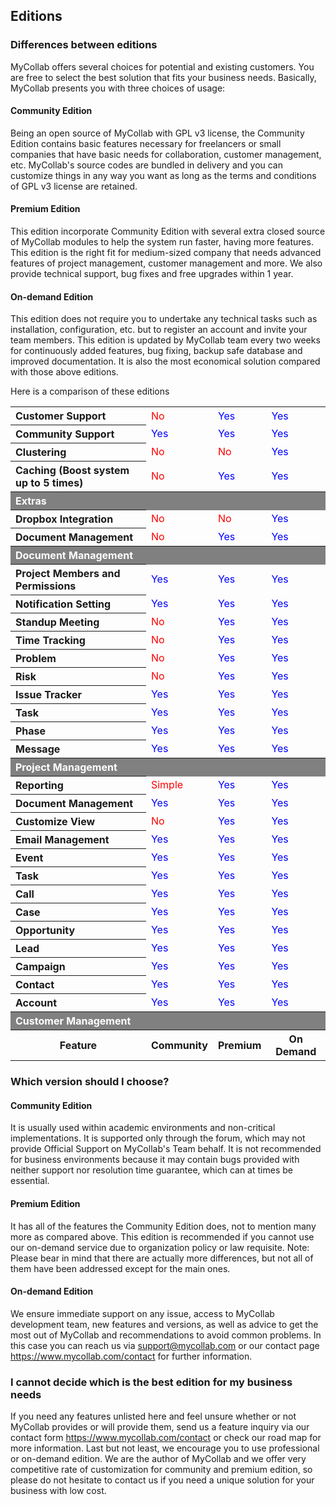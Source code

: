 ## Editions

### Differences between editions

MyCollab offers several choices for potential and existing customers. You are free to select the best solution that fits your business needs. Basically, MyCollab presents you with three choices of usage:

#### Community Edition

Being an open source of MyCollab with GPL v3 license, the Community Edition contains basic features necessary for freelancers or small companies that have basic needs for collaboration, customer management, etc. MyCollab's source codes are bundled in delivery and you can customize things in any way you want as long as the terms and conditions of GPL v3 license are retained.

#### Premium Edition

This edition incorporate Community Edition with several extra closed source of MyCollab modules to help the system run faster, having more features. This edition is the right fit for medium-sized company that needs advanced features of project management, customer management and more. We also provide technical support, bug fixes and free upgrades within 1 year.

#### On-demand Edition

This edition does not require you to undertake any technical tasks such as installation, configuration, etc. but to register an account and invite your team members. This edition is updated by MyCollab team every two weeks for continuously added features, bug fixing, backup safe database and improved documentation. It is also the most economical solution compared with those above editions.

Here is a comparison of these editions

<table style="width:100%">
<tr>
<th style="text-align:left"> Customer Support
</th>
<td style="color:red"> No
</td>
<td style="color:blue"> Yes
</td>
<td style="color:blue"> Yes
</td>
</tr>

<tr>
<th style="text-align:left"> Community Support
</th>
<td style="color:blue"> Yes
</td>
<td style="color:blue"> Yes
</td>
<td style="color:blue"> Yes
</td></tr>

<tr>
<th style="text-align:left"> Clustering
</th>
<td style="color:red"> No
</td>
<td style="color:red"> No
</td>
<td style="color:blue"> Yes
</td></tr>

<tr>
<th style="text-align:left"> Caching (Boost system up to 5 times)
</th>
<td style="color:red"> No
</td>
<td style="color:blue"> Yes
</td>
<td style="color:blue"> Yes
</td></tr>

<tr>
<th colspan="4" align="left" style="text-align:left;background-color:gray;color:white"> Extras
</th></tr>

<tr>
<th style="text-align:left"> Dropbox Integration
</th>
<td style="color:red"> No
</td>
<td style="color:red"> No
</td>
<td style="color:blue"> Yes
</td></tr>

<tr>
<th style="text-align:left"> Document Management
</th>
<td style="color:red"> No
</td>
<td style="color:blue"> Yes
</td>
<td style="color:blue"> Yes
</td></tr>

<tr>
<th colspan="4" align="left" style="text-align:left;background-color:gray;color:white"> Document Management
</th></tr>

<tr>
<th style="text-align:left"> Project Members and Permissions
</th>
<td style="color:blue"> Yes
</td>
<td style="color:blue"> Yes
</td>
<td style="color:blue"> Yes
</td></tr>

<tr>
<th style="text-align:left"> Notification Setting
</th>
<td style="color:blue"> Yes
</td>
<td style="color:blue"> Yes
</td>
<td style="color:blue"> Yes
</td></tr>

<tr>
<th style="text-align:left"> Standup Meeting
</th>
<td style="color:red"> No
</td>
<td style="color:blue"> Yes
</td>
<td style="color:blue"> Yes
</td></tr>

<tr>
<th style="text-align:left"> Time Tracking
</th>
<td style="color:red"> No
</td>
<td style="color:blue"> Yes
</td>
<td style="color:blue"> Yes
</td></tr>

<tr>
<th style="text-align:left"> Problem
</th>
<td style="color:red"> No
</td>
<td style="color:blue"> Yes
</td>
<td style="color:blue"> Yes
</td></tr>

<tr>
<th style="text-align:left"> Risk
</th>
<td style="color:red"> No
</td>
<td style="color:blue"> Yes
</td>
<td style="color:blue"> Yes
</td></tr>

<tr>
<th style="text-align:left"> Issue Tracker
</th>
<td style="color:blue"> Yes
</td>
<td style="color:blue"> Yes
</td>
<td style="color:blue"> Yes
</td></tr>

<tr>
<th style="text-align:left"> Task
</th>
<td style="color:blue"> Yes
</td>
<td style="color:blue"> Yes
</td>
<td style="color:blue"> Yes
</td></tr>

<tr>
<th style="text-align:left"> Phase
</th>
<td style="color:blue"> Yes
</td>
<td style="color:blue"> Yes
</td>
<td style="color:blue"> Yes
</td></tr>

<tr>
<th style="text-align:left"> Message
</th>
<td style="color:blue"> Yes
</td>
<td style="color:blue"> Yes
</td>
<td style="color:blue"> Yes
</td></tr>

<tr>
<th colspan="4" align="left" style="text-align:left;background-color:gray;color:white"> Project Management
</th></tr>

<tr>
<th style="text-align:left"> Reporting
</th>
<td style="color:red"> Simple
</td>
<td style="color:blue"> Yes
</td>
<td style="color:blue"> Yes
</td></tr>

<tr>
<th style="text-align:left"> Document Management
</th>
<td style="color:blue"> Yes
</td>
<td style="color:blue"> Yes
</td>
<td style="color:blue"> Yes
</td></tr>

<tr>
<th style="text-align:left"> Customize View
</th>
<td style="color:red"> No
</td>
<td style="color:blue"> Yes
</td>
<td style="color:blue"> Yes
</td></tr>

<tr>
<th style="text-align:left"> Email Management
</th>
<td style="color:blue"> Yes
</td>
<td style="color:blue"> Yes
</td>
<td style="color:blue"> Yes
</td></tr>

<tr>
<th style="text-align:left"> Event
</th>
<td style="color:blue"> Yes
</td>
<td style="color:blue"> Yes
</td>
<td style="color:blue"> Yes
</td></tr>

<tr>
<th style="text-align:left"> Task
</th>
<td style="color:blue"> Yes
</td>
<td style="color:blue"> Yes
</td>
<td style="color:blue"> Yes
</td></tr>

<tr>
<th style="text-align:left"> Call
</th>
<td style="color:blue"> Yes
</td>
<td style="color:blue"> Yes
</td>
<td style="color:blue"> Yes
</td></tr>

<tr>
<th style="text-align:left"> Case
</th>
<td style="color:blue"> Yes
</td>
<td style="color:blue"> Yes
</td>
<td style="color:blue"> Yes
</td></tr>

<tr>
<th style="text-align:left"> Opportunity
</th>
<td style="color:blue"> Yes
</td>
<td style="color:blue"> Yes
</td>
<td style="color:blue"> Yes
</td></tr>

<tr>
<th style="text-align:left"> Lead
</th>
<td style="color:blue"> Yes
</td>
<td style="color:blue"> Yes
</td>
<td style="color:blue"> Yes
</td></tr>

<tr>
<th style="text-align:left"> Campaign
</th>
<td style="color:blue"> Yes
</td>
<td style="color:blue"> Yes
</td>
<td style="color:blue"> Yes
</td></tr>

<tr>
<th style="text-align:left"> Contact
</th>
<td style="color:blue"> Yes
</td>
<td style="color:blue"> Yes
</td>
<td style="color:blue"> Yes
</td></tr>

<tr>
<th style="text-align:left"> Account
</th>
<td style="color:blue"> Yes
</td>
<td style="color:blue"> Yes
</td>
<td style="color:blue"> Yes
</td></tr>

<tr>
<th colspan="4" align="left" style="text-align:left;background-color:gray;color:white"> Customer Management
</th></tr>

<tr>
<th>Feature
</th>
<th>Community
</th>
<th>Premium
</th>
<th>On Demand
</th></tr>

</table>

### Which version should I choose?

#### Community Edition

It is usually used within academic environments and non-critical implementations. It is supported only through the forum, which may not provide Official Support on MyCollab's Team behalf. It is not recommended for business environments because it may contain bugs provided with neither support nor resolution time guarantee, which can at times be essential.

#### Premium Edition

It has all of the features the Community Edition does, not to mention many more as compared above. This edition is recommended if you cannot use our on-demand service due to organization policy or law requisite.
Note: Please bear in mind that there are actually more differences, but not all of them have been addressed except for the main ones.

#### On-demand Edition

We ensure immediate support on any issue, access to MyCollab development team, new features and versions, as well as advice to get the most out of MyCollab and recommendations to avoid common problems. In this case you can reach us via support@mycollab.com or our contact page https://www.mycollab.com/contact for further information.

### I cannot decide which is the best edition for my business needs

If you need any features unlisted here and feel unsure whether or not MyCollab provides or will provide them, send us a feature inquiry via our contact form https://www.mycollab.com/contact or check our road map for more information.
Last but not least, we encourage you to use professional or on-demand edition. We are the author of MyCollab and we offer very competitive rate of customization for community and premium edition, so please do not hesitate to contact us if you need a unique solution for your business with low cost.
